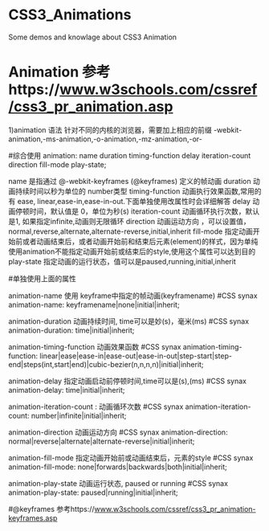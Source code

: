 # CSS3_Animations
Some demos and knowlage about CSS3 Animation
# Animation 参考https://www.w3schools.com/cssref/css3_pr_animation.asp
1)animation 语法
针对不同的内核的浏览器，需要加上相应的前缀
-webkit-animation,-ms-animation,-o-animation,-mz-animation,-or-

#综合使用
animation: name duration timing-function delay iteration-count direction fill-mode play-state;

name 是指通过 @-webkit-keyframes (@keyframes) 定义的帧动画
duration 动画持续时间以秒为单位的 number类型
timing-function 动画执行效果函数,常用的有 ease, linear,ease-in,ease-in-out.下面单独使用改属性时会详细解答
delay 动画停顿时间，默认值是 0，单位为秒(s)
iteration-count 动画循环执行次数，默认是1, 如果指定infinite,动画则无限循环
direction 动画运动方向 ，可以设置值，normal,reverse,alternate,alternate-reverse,initial,inherit
fill-mode 指定动画开始前或者动画结束后，或者动画开始前和结束后元素(element)的样式，因为单纯使用animation不能指定动画开始前或结束后的style,使用这个属性可以达到目的
play-state 指定动画的运行状态，值可以是paused,running,initial,inherit

#单独使用上面的属性

animation-name 使用 keyframe中指定的帧动画(keyframename)
#CSS synax
animation-name: keyframename|none|initial|inherit;

animation-duration 动画持续时间, time可以是妙(s)，毫米(ms)
#CSS synax
animation-duration: time|initial|inherit;

animation-timing-function 动画效果函数 
#CSS synax 
animation-timing-function: linear|ease|ease-in|ease-out|ease-in-out|step-start|step-end|steps(int,start|end)|cubic-bezier(n,n,n,n)|initial|inherit;

animation-delay 指定动画启动前停顿时间,time可以是(s),(ms)
#CSS synax
animation-delay: time|initial|inherit;

animation-iteration-count : 动画循环次数
#CSS synax
animation-iteration-count: number|infinite|initial|inherit;

animation-direction 动画运动方向
#CSS synax
animation-direction: normal|reverse|alternate|alternate-reverse|initial|inherit;

animation-fill-mode 指定动画开始前或动画结束后，元素的style
#CSS synax
animation-fill-mode: none|forwards|backwards|both|initial|inherit;

animation-play-state 动画运行状态, paused or running
#CSS synax
animation-play-state: paused|running|initial|inherit;











#@keyframes 参考https://www.w3schools.com/cssref/css3_pr_animation-keyframes.asp